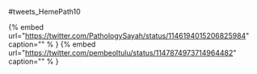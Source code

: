 #tweets_HemePath10

{% embed url="https://twitter.com/PathologySayah/status/1146194015206825984"  caption="" % }
{% embed url="https://twitter.com/pembeoltulu/status/1147874973714964482"  caption="" % }
